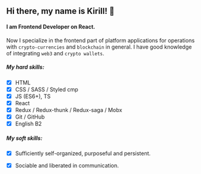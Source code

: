 ## Hi there, my name is Kirill! 👋 
#### I am Frontend Developer on React. 

Now I specialize in the frontend part of platform applications for operations with `crypto-currencies` and `blockchain` in general. I have good knowledge of integrating `web3` and `crypto wallets`.

##### My hard skills: 
- [x] HTML
- [x] CSS / SASS / Styled cmp
- [x] JS (ES6+), TS
- [x] React
- [x] Redux / Redux-thunk / Redux-saga / Mobx 
- [x] Git / GitHub
- [x] English B2
##### My soft skills:
- [x] Sufficiently self-organized, purposeful and persistent.
- [x] Sociable and liberated in communication.


